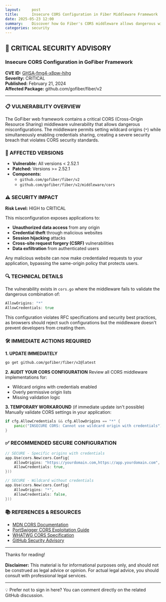 ```yaml
---
layout:     post
title:      Insecure CORS Configuration in Fiber Middleware Framework
date: 2025-05-23 12:00
summary:    Discover how Go Fiber's CORS middleware allows dangerous wildcard configurations, exposing Go applications to credential theft and unauthorized data access.
categories: security
---
```


## 🚨 CRITICAL SECURITY ADVISORY
### Insecure CORS Configuration in GoFiber Framework

**CVE ID:** <a href="https://github.com/gofiber/fiber/security/advisories/GHSA-fmg4-x8pw-hjhg">GHSA-fmg4-x8pw-hjhg</a>  
**Severity:** CRITICAL  
**Published:** February 21, 2024  
**Affected Package:** github.com/gofiber/fiber/v2

---

### 📋 VULNERABILITY OVERVIEW

The GoFiber web framework contains a critical CORS (Cross-Origin Resource Sharing) middleware vulnerability that allows dangerous misconfigurations. The middleware permits setting wildcard origins (`*`) while simultaneously enabling credentials sharing, creating a severe security breach that violates CORS security standards.

### 🎯 AFFECTED VERSIONS
- **Vulnerable:** All versions < 2.52.1
- **Patched:** Versions >= 2.52.1
- **Components:** 
  - `github.com/gofiber/fiber/v2`
  - `github.com/gofiber/fiber/v2/middleware/cors`

### ⚠️ SECURITY IMPACT

**Risk Level:** HIGH to CRITICAL

This misconfiguration exposes applications to:
- **Unauthorized data access** from any origin
- **Credential theft** through malicious websites
- **Session hijacking** attacks
- **Cross-site request forgery (CSRF)** vulnerabilities
- **Data exfiltration** from authenticated users

Any malicious website can now make credentialed requests to your application, bypassing the same-origin policy that protects users.

### 🔍 TECHNICAL DETAILS

The vulnerability exists in `cors.go` where the middleware fails to validate the dangerous combination of:
```go
AllowOrigins: "*"
AllowCredentials: true
```

This configuration violates RFC specifications and security best practices, as browsers should reject such configurations but the middleware doesn't prevent developers from creating them.

### 🛠️ IMMEDIATE ACTIONS REQUIRED

**1. UPDATE IMMEDIATELY**
```bash
go get github.com/gofiber/fiber/v2@latest
```

**2. AUDIT YOUR CORS CONFIGURATION**
Review all CORS middleware implementations for:
- Wildcard origins with credentials enabled
- Overly permissive origin lists
- Missing validation logic

**3. TEMPORARY WORKAROUND** (if immediate update isn't possible)
Manually validate CORS settings in your application:
```go
if cfg.AllowCredentials && cfg.AllowOrigins == "*" {
    panic("INSECURE CORS: Cannot use wildcard origin with credentials")
}
```

### ✅ RECOMMENDED SECURE CONFIGURATION

```go
// SECURE - Specific origins with credentials
app.Use(cors.New(cors.Config{
    AllowOrigins: "https://yourdomain.com,https://app.yourdomain.com",
    AllowCredentials: true,
}))

// SECURE - Wildcard without credentials
app.Use(cors.New(cors.Config{
    AllowOrigins: "*",
    AllowCredentials: false,
}))
```

### 📚 REFERENCES & RESOURCES

- [MDN CORS Documentation](https://developer.mozilla.org/en-US/docs/Web/HTTP/CORS)
- [PortSwigger CORS Exploitation Guide](https://portswigger.net/web-security/cors)
- [WHATWG CORS Specification](https://fetch.spec.whatwg.org/#http-cors-protocol)
- [GitHub Security Advisory](https://github.com/advisories/GHSA-fmg4-x8pw-hjhg)

---

Thanks for reading!
<br /><br />
__Disclaimer:__ This material is for informational purposes only, and should not be construed as legal advice or opinion. For actual legal advice, you should consult with professional legal services.

---

<script src="https://giscus.app/client.js"
        data-repo="haymizrachi/haymizrachi.github.io"
        data-repo-id="R_kgDOLLvfpA"
        data-category="Announcements"
        data-category-id="DIC_kwDOLLvfpM4CpMZa"
        data-mapping="pathname"
        data-strict="0"
        data-reactions-enabled="1"
        data-emit-metadata="0"
        data-input-position="top"
        data-theme="light"
        data-lang="en"
        crossorigin="anonymous"
        async>
</script>
💡 Prefer not to sign in here? You can comment directly on the related GitHub discussion.